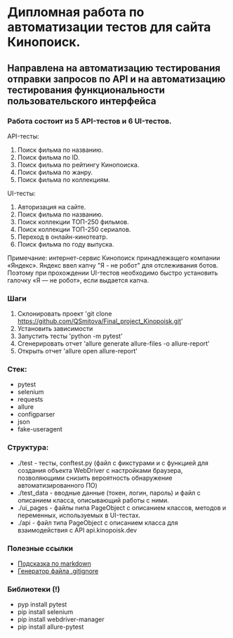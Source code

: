 # Дипломная работа по автоматизации тестов для сайта Кинопоиск. 

## Направлена на автоматизацию тестирования отправки запросов по API и на автоматизацию тестирования функциональности пользовательского интерфейса

### Работа состоит из 5 API-тестов и 6 UI-тестов. 

API-тесты: 
1. Поиск фильма по названию.
2. Поиск фильма по ID.
3. Поиск фильма по рейтингу Кинопоиска.
4. Поиск фильма по жанру. 
5. Поиск фильма по коллекциям. 

UI-тесты: 
1. Авторизация на сайте. 
2. Поиск фильма по названию.
3. Поиск коллекции ТОП-250 фильмов.
4. Поиск коллекции ТОП-250 сериалов.
5. Переход в онлайн-кинотеатр. 
6. Поиск фильма по году выпуска. 

Примечание: интернет-сервис Кинопоиск принадлежащего компании «Яндекс». Яндекс ввел капчу "Я - не робот" для отслеживания ботов.
Поэтому при прохождении UI-тестов необходимо быстро установить галочку «Я — не робот», если выдается капча.

### Шаги
1. Склонировать проект 'git clone https://github.com/QSmitova/Final_project_Kinopoisk.git'
2. Установить зависимости
3. Запустить тесты 'python -m pytest'
4. Сгенерировать отчет 'allure generate allure-files -o allure-report'
5. Открыть отчет 'allure open allure-report'

### Стек:
- pytest
- selenium
- requests
- allure
- configparser
- json
- fake-useragent

### Структура:
- ./test - тесты, conftest.py (файл с фикстурами и с функцией для создания объекта WebDriver с настройками браузера, позволяющими снизить вероятность обнаружение автоматизированного ПО)
- ./test_data - вводные данные (токен, логин, пароль) и файл с описанием класса, описывающий работы с ними.
- ./ui_pages - файлы nипа PageObject с описанием классов, методов и переменных, используемых в UI-тестах.
- ./api - файл типа PageObject с описанием класса для взаимодействия с API api.kinopoisk.dev

### Полезные ссылки
- [Подсказка по markdown](https://www.markdownguide.org/basic-syntax/)
- [Генератор файла .gitignore](https://www.toptal.com/developers/gitignore/)

### Библиотеки (!)
- pyp install pytest
- pip install selenium
- pip install webdriver-manager
- pip install allure-pytest
